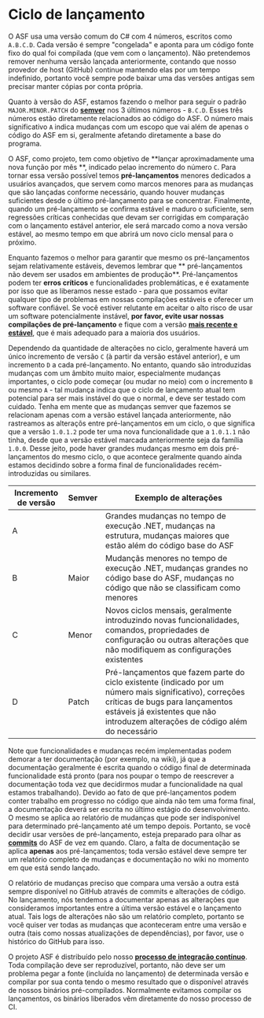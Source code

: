 # Ciclo de lançamento

O ASF usa uma versão comum do C# com 4 números, escritos como `A.B.C.D`. Cada versão é sempre "congelada" e aponta para um código fonte fixo do qual foi compilada (que vem com o lançamento). Não pretendemos remover nenhuma versão lançada anteriormente, contando que nosso provedor de host (GitHub) continue mantendo elas por um tempo indefinido, portanto você sempre pode baixar uma das versões antigas sem precisar manter cópias por conta própria.

Quanto à versão do ASF, estamos fazendo o melhor para seguir o padrão `MAJOR.MINOR.PATCH` do **[semver](https://semver.org)** nos 3 últimos números - `B.C.D`. Esses três números estão diretamente relacionados ao código do ASF. O número mais significativo `A` indica mudanças com um escopo que vai além de apenas o código do ASF em si, geralmente afetando diretamente a base do programa.

O ASF, como projeto, tem como objetivo de **lançar aproximadamente uma nova função por mês **, indicado pelao incremento do número `C`. Para tornar essa versão possível temos **pré-lançamentos** menores dedicados a usuários avançados, que servem como marcos menores para as mudanças que são lançadas conforme necessário, quando houver mudanças suficientes desde o último pré-lançamento para se concentrar. Finalmente, quando um pré-lançamento se confirma estável e maduro o suficiente, sem regressões críticas conhecidas que devam ser corrigidas em comparação com o lançamento estável anterior, ele será marcado como a nova versão estável, ao mesmo tempo em que abrirá um novo ciclo mensal para o próximo.

Enquanto fazemos o melhor para garantir que mesmo os pré-lançamentos sejam relativamente estáveis, devemos lembrar que ** pré-lançamentos não devem ser usados em ambientes de produção**. Pré-lançamentos podem ter **erros críticos** e funcionalidades problemáticas, e é exatamente por isso que as liberamos nesse estado - para que possamos evitar qualquer tipo de problemas em nossas compilações estáveis e oferecer um software confiável. Se você estiver relutante em aceitar o alto risco de usar um software potencialmente instável, **por favor, evite usar nossas compilações de pré-lançamento** e fique com a versão **[mais recente e estável](https://github.com/JustArchiNET/ArchiSteamFarm/releases/latest)**, que é mais adequado para a maioria dos usuários.

Dependendo da quantidade de alterações no ciclo, geralmente haverá um único incremento de versão `C` (à partir da versão estável anterior), e um incremento `D` a cada pré-lançamento. No entanto, quando são introduzidas mudanças com um âmbito muito maior, especialmente mudanças importantes, o ciclo pode começar (ou mudar no meio) com o incremento `B` ou mesmo `A` - tal mudança indica que o ciclo de lançamento atual tem potencial para ser mais instável do que o normal, e deve ser testado com cuidado. Tenha em mente que as mudanças semver que fazemos se relacionam apenas com a versão estável lançada anteriormente, não rastreamos as alteraçõs entre pré-lançamentos em um ciclo, o que significa que a versão `1.0.1.2` pode ter uma nova funcionalidade que a `1.0.1.1` não tinha, desde que a versão estável marcada anteriormente seja da família `1.0.0`. Desse jeito, pode haver grandes mudanças mesmo em dois pré-lançamentos do mesmo ciclo, o que acontece geralmente quando ainda estamos decidindo sobre a forma final de funcionalidades recém-introduzidas ou similares.

| Incremento de versão | Semver | Exemplo de alterações                                                                                                                                                                                                         |
| -------------------- | ------ | ----------------------------------------------------------------------------------------------------------------------------------------------------------------------------------------------------------------------------- |
| A                    |        | Grandes mudanças no tempo de execução .NET, mudanças na estrutura, mudanças maiores que estão além do código base do ASF                                                                                                      |
| B                    | Maior  | Mudançãs menores no tempo de execução .NET, mudanças grandes no código base do ASF, mudanças no código que não se classificam como menores                                                                                    |
| C                    | Menor  | Novos ciclos mensais, geralmente introduzindo novas funcionalidades, comandos, propriedades de configuração ou outras alterações que não modifiquem as configurações existentes                                               |
| D                    | Patch  | Pré-lançamentos que fazem parte do ciclo existente (indicado por um número mais significativo), correções críticas de bugs para lançamentos estáveis já existentes que não introduzem alterações de código além do necessário |

Note que funcionalidades e mudanças recém implementadas podem demorar a ter documentação (por exemplo, na wiki), já que a documentação geralmente é escrita quando o código final de determinada funcionalidade está pronto (para nos poupar o tempo de reescrever a documentação toda vez que decidirmos mudar a funcionalidade na qual estamos trabalhando). Devido ao fato de que pré-lançamentos podem conter trabalho em progresso no código que ainda não tem uma forma final, a documentação deverá ser escrita no último estágio do desenvolvimento. O mesmo se aplica ao relatório de mudanças que pode ser indisponível para determinado pré-lançamento até um tempo depois. Portanto, se você decidir usar versões de pré-lançamento, esteja preparado para olhar as **[commits](https://github.com/JustArchiNET/ArchiSteamFarm/commits/main)** do ASF de vez em quando. Claro, a falta de documentação se aplica **apenas** aos pré-lançamentos; toda versão estável deve sempre ter um relatório completo de mudanças e documentação no wiki no momento em que está sendo lançado.

O relatório de mudanças preciso que compara uma versão a outra está sempre disponível no GitHub através de commits e alterações de código. No lançamento, nós tendemos a documentar apenas as alterações que consideramos importantes entre a última versão estável e o lançamento atual. Tais logs de alterações não são um relatório completo, portanto se você quiser ver todas as mudanças que aconteceram entre uma versão e outra (tais como nossas atualizações de dependências), por favor, use o histórico do GitHub para isso.

O projeto ASF é distribuído pelo nosso **[processo de integração contínuo](https://github.com/JustArchiNET/ArchiSteamFarm/actions)**. Toda compilação deve ser reproduzível, portanto, não deve ser um problema pegar a fonte (incluída no lançamento) de determinada versão e compilar por sua conta tendo o mesmo resultado que o disponível através de nossos binários pré-compilados. Normalmente evitamos compilar os lançamentos, os binários liberados vêm diretamente do nosso processo de CI.